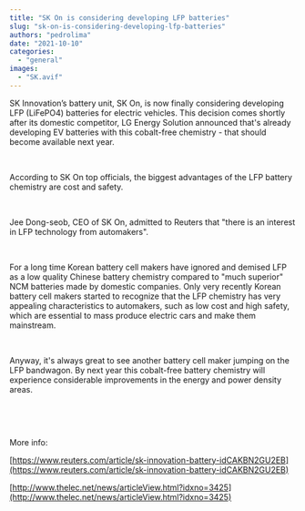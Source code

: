 ```yaml
---
title: "SK On is considering developing LFP batteries"
slug: "sk-on-is-considering-developing-lfp-batteries"
authors: "pedrolima"
date: "2021-10-10"
categories: 
  - "general"
images: 
  - "SK.avif"
---
```


SK Innovation’s battery unit, SK On, is now finally considering developing LFP (LiFePO4) batteries for electric vehicles. This decision comes shortly after its domestic competitor, LG Energy Solution announced that's already developing EV batteries with this cobalt-free chemistry - that should become available next year.

 

According to SK On top officials, the biggest advantages of the LFP battery chemistry are cost and safety.

 

Jee Dong-seob, CEO of SK On, admitted to Reuters that "there is an interest in LFP technology from automakers".

 

For a long time Korean battery cell makers have ignored and demised LFP as a low quality Chinese battery chemistry compared to "much superior" NCM batteries made by domestic companies. Only very recently Korean battery cell makers started to recognize that the LFP chemistry has very appealing characteristics to automakers, such as low cost and high safety, which are essential to mass produce electric cars and make them mainstream.

 

Anyway, it's always great to see another battery cell maker jumping on the LFP bandwagon. By next year this cobalt-free battery chemistry will experience considerable improvements in the energy and power density areas.

 

 

More info:

[https://www.reuters.com/article/sk-innovation-battery-idCAKBN2GU2EB](https://www.reuters.com/article/sk-innovation-battery-idCAKBN2GU2EB)

[http://www.thelec.net/news/articleView.html?idxno=3425](http://www.thelec.net/news/articleView.html?idxno=3425)
